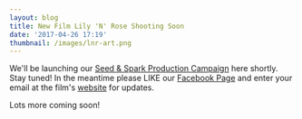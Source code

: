```yaml
---
layout: blog
title: New Film Lily 'N' Rose Shooting Soon
date: '2017-04-26 17:19'
thumbnail: /images/lnr-art.png
---
```

We'll be launching our [Seed & Spark Production Campaign](https://www.seedandspark.com/fund/lilynrosefilm#updates/21177) here shortly. Stay tuned! In the meantime please LIKE our [Facebook Page](https://www.facebook.com/lilynrosefilm/?fref=nf) and enter your email at the film's [website](https://www.lilynrosefilm.com/) for updates.

Lots more coming soon!